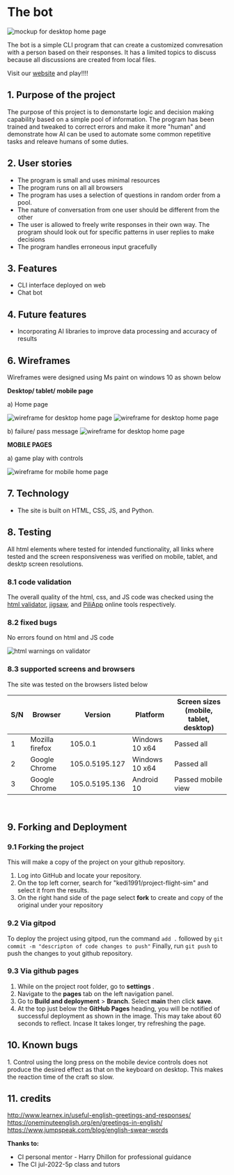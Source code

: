 **<h1>The bot</h1>**
![mockup for desktop home page](./assets/images/project_design/mockup.png)

The bot is a simple CLI program that can create a customized convresation with a person based on their responses. It has a limited topics to discuss because all discussions are created from local files.

Visit our [website](https://the-bot.herokuapp.com/) and play!!!!
<h2>1. Purpose of the project</h2>

The purpose of this project is to demonstarte logic and decision making capability based on a simple pool of information. The program has been trained and tweaked to correct errors and make it more "human" and demonstrate how AI can be used to automate some common repetitive tasks and releave humans of some duties.

<h2>2. User stories</h2>

- The program is small and uses minimal resources
- The program runs on all all browsers
- The program has uses a selection of questions in random order from a pool. 
- The nature of conversation from one user should be different from the other
- The user is allowed to freely write responses in their own way. The program should look out for specific patterns in user replies to make decisions
- The program handles erroneous input gracefully


<h2>3. Features</h2>

- CLI interface deployed on web
- Chat bot

<h2>4. Future features</h2>

- Incorporating AI libraries to improve data processing and accuracy of results


<h2>6. Wireframes</h2>

Wireframes were designed using Ms paint on windows 10 as shown below

**Desktop/ tablet/ mobile page**

a) Home page

![wireframe for desktop home page](./assets/images/project_design/wireframe_desktop_mobile.png)
![wireframe for desktop home page](./assets/images/project_design/wireframe_desktop.png)

b) failure/ pass message
![wireframe for desktop home page](./assets/images/project_design/wireframe_desktop_mobile_message.png)


**MOBILE PAGES**

a) game play with controls

![wireframe for mobile home page](./assets/images/project_design/wireframe_mobile.png)

<h2>7. Technology</h2>

- The site is built on HTML, CSS, JS, and Python.

<h2>8. Testing</h2>

All html elements where tested for intended functionality, all links where tested and the screen responsiveness was verified on mobile, tablet, and desktp screen resolutions.

<h3>8.1 code validation</h3>

The overall quality of the html, css, and JS code was checked using the [html validator](https://validator.w3.org/), [jigsaw](https://jigsaw.w3.org/css-validator/validator/), and [PiliApp](https://www.piliapp.com/javascript-validator/) online tools respectively.

<h3> 8.2 fixed bugs</h3>

No errors found on html and JS code

![html warnings on validator](./assets/images/tests/test_flight.png)

<h3>8.3 supported screens and browsers</h3>
 
The site was tested on the browsers listed below

| S/N | Browser         | Version        | Platform       | Screen sizes (mobile, tablet, desktop) |
|-----|-----------------|----------------|----------------|----------------------------------------|
| 1   | Mozilla firefox | 105.0.1        | Windows 10 x64 | Passed all                             |
| 2   | Google Chrome   | 105.0.5195.127 | Windows 10 x64 | Passed all                             |
| 3   | Google Chrome   | 105.0.5195.136 | Android 10     | Passed mobile view                     |

<br>


<h2>9. Forking and Deployment</h2>

<h3>9.1 Forking the project</h3>
This will make a copy of the project on your github repository.

1. Log into GitHub and locate your repository.
2. On the top left corner, search for "kedi1991/project-flight-sim" and select it from the results.
3. On the right hand side of the page select  **fork** to create and copy of the original under your repository

<h3>9.2 Via gitpod</h3>

To deploy the project using gitpod, run the command `add .` followed by `git commit -m "descripton of code changes to push"` 
Finally, run `git push` to push the changes to yout github repository.

<h3>9.3 Via github pages</h3>

1. While on the project root folder, go to **settings** .
2. Navigate to the **pages** tab on the left navigation panel.
3. Go to **Build and deployment** > **Branch**. Select **main** then click **save**.
4. At the top just below the **GitHub Pages** heading, you will be notified of successful deployment as shown in the image. This may take about 60 seconds to reflect. Incase It takes longer, try refreshing the page.

<h2>10. Known bugs</h2>
1. Control using the long press on the mobile device controls does not produce the desired effect as that on the keyboard on desktop. This makes the reaction time of the craft so slow.

<h2>11. credits</h2>

http://www.learnex.in/useful-english-greetings-and-responses/
https://oneminuteenglish.org/en/greetings-in-english/
https://www.jumpspeak.com/blog/english-swear-words

**Thanks to:**
- CI personal mentor - Harry Dhillon for professional guidance
- The CI jul-2022-5p class and tutors



